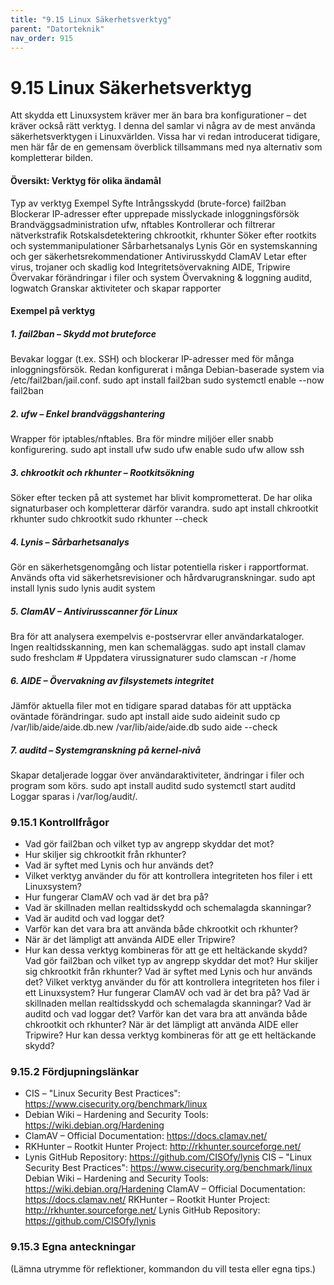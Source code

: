 ```yaml
---
title: "9.15 Linux Säkerhetsverktyg"
parent: "Datorteknik"
nav_order: 915
---
```


# 9.15 Linux Säkerhetsverktyg

Att skydda ett Linuxsystem kräver mer än bara bra konfigurationer – det kräver också rätt verktyg. I denna del samlar vi några av de mest använda säkerhetsverktygen i Linuxvärlden. Vissa har vi redan introducerat tidigare, men här får de en gemensam överblick tillsammans med nya alternativ som kompletterar bilden.
#### Översikt: Verktyg för olika ändamål
Typ av verktyg
Exempel
Syfte
Intrångsskydd (brute-force)
fail2ban
Blockerar IP-adresser efter upprepade misslyckade inloggningsförsök
Brandväggsadministration
ufw, nftables
Kontrollerar och filtrerar nätverkstrafik
Rotskalsdetektering
chkrootkit, rkhunter
Söker efter rootkits och systemmanipulationer
Sårbarhetsanalys
Lynis
Gör en systemskanning och ger säkerhetsrekommendationer
Antivirusskydd
ClamAV
Letar efter virus, trojaner och skadlig kod
Integritetsövervakning
AIDE, Tripwire
Övervakar förändringar i filer och system
Övervakning & loggning
auditd, logwatch
Granskar aktiviteter och skapar rapporter
#### Exempel på verktyg
##### 1. fail2ban – Skydd mot bruteforce
Bevakar loggar (t.ex. SSH) och blockerar IP-adresser med för många inloggningsförsök. Redan konfigurerat i många Debian-baserade system via /etc/fail2ban/jail.conf.
sudo apt install fail2ban
sudo systemctl enable --now fail2ban
##### 2. ufw – Enkel brandväggshantering
Wrapper för iptables/nftables. Bra för mindre miljöer eller snabb konfigurering.
sudo apt install ufw
sudo ufw enable
sudo ufw allow ssh
##### 3. chkrootkit och rkhunter – Rootkitsökning
Söker efter tecken på att systemet har blivit komprometterat. De har olika signaturbaser och kompletterar därför varandra.
sudo apt install chkrootkit rkhunter
sudo chkrootkit
sudo rkhunter --check
##### 4. Lynis – Sårbarhetsanalys
Gör en säkerhetsgenomgång och listar potentiella risker i rapportformat. Används ofta vid säkerhetsrevisioner och hårdvarugranskningar.
sudo apt install lynis
sudo lynis audit system
##### 5. ClamAV – Antivirusscanner för Linux
Bra för att analysera exempelvis e-postservrar eller användarkataloger. Ingen realtidsskanning, men kan schemaläggas.
sudo apt install clamav
sudo freshclam # Uppdatera virussignaturer
sudo clamscan -r /home
##### 6. AIDE – Övervakning av filsystemets integritet
Jämför aktuella filer mot en tidigare sparad databas för att upptäcka oväntade förändringar.
sudo apt install aide
sudo aideinit
sudo cp /var/lib/aide/aide.db.new /var/lib/aide/aide.db
sudo aide --check
##### 7. auditd – Systemgranskning på kernel-nivå
Skapar detaljerade loggar över användaraktiviteter, ändringar i filer och program som körs.
sudo apt install auditd
sudo systemctl start auditd
Loggar sparas i /var/log/audit/.
### 9.15.1 Kontrollfrågor
- Vad gör fail2ban och vilket typ av angrepp skyddar det mot?
- Hur skiljer sig chkrootkit från rkhunter?
- Vad är syftet med Lynis och hur används det?
- Vilket verktyg använder du för att kontrollera integriteten hos filer i ett Linuxsystem?
- Hur fungerar ClamAV och vad är det bra på?
- Vad är skillnaden mellan realtidsskydd och schemalagda skanningar?
- Vad är auditd och vad loggar det?
- Varför kan det vara bra att använda både chkrootkit och rkhunter?
- När är det lämpligt att använda AIDE eller Tripwire?
- Hur kan dessa verktyg kombineras för att ge ett heltäckande skydd?
Vad gör fail2ban och vilket typ av angrepp skyddar det mot?
Hur skiljer sig chkrootkit från rkhunter?
Vad är syftet med Lynis och hur används det?
Vilket verktyg använder du för att kontrollera integriteten hos filer i ett Linuxsystem?
Hur fungerar ClamAV och vad är det bra på?
Vad är skillnaden mellan realtidsskydd och schemalagda skanningar?
Vad är auditd och vad loggar det?
Varför kan det vara bra att använda både chkrootkit och rkhunter?
När är det lämpligt att använda AIDE eller Tripwire?
Hur kan dessa verktyg kombineras för att ge ett heltäckande skydd?
### 9.15.2 Fördjupningslänkar
- CIS – "Linux Security Best Practices": https://www.cisecurity.org/benchmark/linux
- Debian Wiki – Hardening and Security Tools: https://wiki.debian.org/Hardening
- ClamAV – Official Documentation: https://docs.clamav.net/
- RKHunter – Rootkit Hunter Project: http://rkhunter.sourceforge.net/
- Lynis GitHub Repository: https://github.com/CISOfy/lynis
CIS – "Linux Security Best Practices": https://www.cisecurity.org/benchmark/linux
Debian Wiki – Hardening and Security Tools: https://wiki.debian.org/Hardening
ClamAV – Official Documentation: https://docs.clamav.net/
RKHunter – Rootkit Hunter Project: http://rkhunter.sourceforge.net/
Lynis GitHub Repository: https://github.com/CISOfy/lynis
### 9.15.3 Egna anteckningar
(Lämna utrymme för reflektioner, kommandon du vill testa eller egna tips.)
